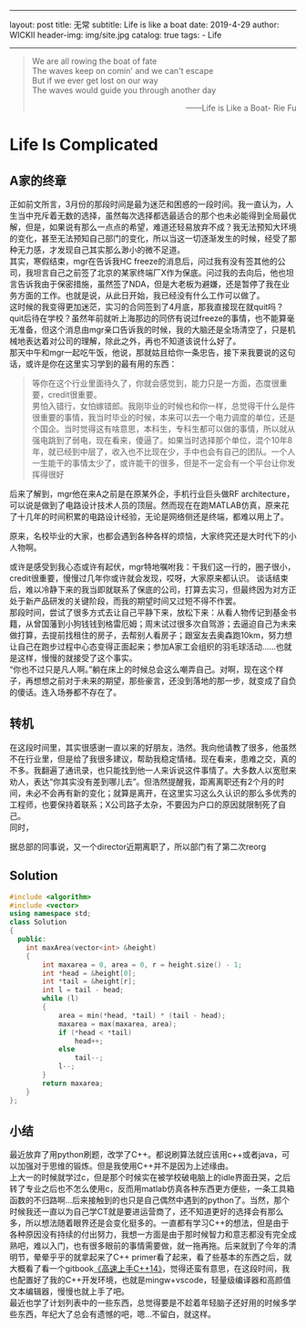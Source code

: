  ---
layout:     post
title:      无常
subtitle:   Life is like a boat
date:       2019-4-29
author:     WICKII
header-img: img/site.jpg
catalog: true
tags:
    - Life
    
---


> We are all rowing the boat of fate  
The waves keep on comin' and we can't escape  
But if we ever get lost on our way  
The waves would guide you through another day <p align="right">——Life is Like a Boat- Rie Fu</p>     

 

# Life Is Complicated

## A家的终章

正如前文所言，3月份的那段时间是最为迷茫和困惑的一段时间。我一直认为，人生当中充斥着无数的选择，虽然每次选择都选最适合的那个也未必能得到全局最优解，但是，如果说有那么一点点的希望，难道还轻易放弃不成？我无法预知大环境的变化，甚至无法预知自己部门的变化，所以当这一切逐渐发生的时候，经受了那种无力感，才发现自己其实那么渺小的微不足道。  
其实，寒假结束，mgr在告诉我HC freeze的消息后，问过我有没有签其他的公司，我坦言自己之前签了北京的某家终端厂X作为保底。问过我的去向后，他也坦言告诉我由于保密措施，虽然签了NDA，但是大老板为避嫌，还是暂停了我在业务方面的工作。也就是说，从此日开始，我已经没有什么工作可以做了。  
这时候的我变得更加迷茫，实习的合同签到了4月底，那我直接现在就quit吗？quit后待在学校？虽然年前就听上海那边的同侪有说过freeze的事情，也不能算毫无准备，但这个消息由mgr亲口告诉我的时候，我的大脑还是全场清空了，只是机械地表达着对公司的理解，除此之外，再也不知道该说什么好了。  
那天中午和mgr一起吃午饭，他说，那就姑且给你一条忠告，接下来我要说的这句话，或许是你在这里实习学到的最有用的东西：
> 等你在这个行业里面待久了，你就会感觉到，能力只是一方面，态度很重要，credit很重要。  
> 男怕入错行，女怕嫁错郎。我刚毕业的时候也和你一样，总觉得干什么是件很重要的事情，我当时毕业的时候，本来可以去一个电力调度的单位，还是个国企。当时觉得这有啥意思，本科生，专科生都可以做的事情，所以就从强电跳到了弱电，现在看来，傻逼了。如果当时选择那个单位，混个10年8年，就已经到中层了，收入也不比现在少，手中也会有自己的团队。一个人一生能干的事情太少了，或许能干的很多，但是不一定会有一个平台让你发挥得很好

后来了解到，mgr他在来A之前是在原某外企，手机行业巨头做RF architecture，可以说是做到了电路设计技术人员的顶层。然而现在在跑MATLAB仿真，原来花了十几年的时间积累的电路设计经验，无论是网络侧还是终端，都难以用上了。  
  

原来，名校毕业的大家，也都会遇到各种各样的烦恼，大家终究还是大时代下的小人物啊。

或许是感受到我心态或许有起伏，mgr特地嘱咐我：干我们这一行的，圈子很小，credit很重要，慢慢过几年你或许就会发现，哎呀，大家原来都认识。
谈话结束后，难以冷静下来的我当即就联系了保底的公司，打算去实习，但最终因为对方正处于新产品研发的关键阶段，而我的期望时间又过短不得不作罢。  
那段时间，尝试了很多方式去让自己平静下来，放松下来：从看人物传记到基金书籍，从曾国藩到小狗钱钱到格雷厄姆；周末试过很多次自驾游；去逼迫自己为未来做打算，去提前找租住的房子，去帮别人看房子；跟室友去奥森跑10km，努力想让自己在跑步过程中心态变得正面起来；参加A家工会组织的羽毛球活动......也就是这样，慢慢的就接受了这个事实。  
“你也不过只是凡人啊。”躺在床上的时候总会这么嘲弄自己。对啊，现在这个样子，再想想之前对于未来的期望，那些豪言，还没到落地的那一步，就变成了自负的傻话。连入场券都不存在了。

## 转机
在这段时间里，其实很感谢一直以来的好朋友，浩然。我向他请教了很多，他虽然不在行业里，但是给了我很多建议，帮助我稳定情绪。现在看来，患难之交，真的不多。我翻遍了通讯录，也只能找到他一人来诉说这件事情了。大多数人以宽慰来劝人，表达“你其实没有差到哪儿去”。但浩然提醒我，距离离职还有2个月的时间，未必不会再有新的变化；就算是离开，在这里实习这么久认识的那么多优秀的工程师，也要保持着联系；X公司路子太杂，不要因为户口的原因就限制死了自己。  
同时，



据总部的同事说，又一个director近期离职了，所以部门有了第二次reorg
## Solution

```cpp
#include <algorithm>  
#include <vector>  
using namespace std;  
class Solution
{
  public:
    int maxArea(vector<int> &height)
    {
        int maxarea = 0, area = 0, r = height.size() - 1;
        int *head = &height[0];
        int *tail = &height[r];
        int l = tail - head;
        while (l)
        {
            area = min(*head, *tail) * (tail - head);
            maxarea = max(maxarea, area);
            if (*head < *tail)
                head++;
            else
                tail--;
            l--;
        }
        return maxarea;
    }
};
```
## 小结
最近放弃了用python刷题，改学了C++。都说刷算法就应该用c++或者java，可以加强对于思维的锻炼。但是我使用C++并不是因为上述缘由。  
上大一的时候就学过c，但是那个时候实在被学校破电脑上的idle界面丑哭，之后转了专业之后也不怎么使用c，反而用matlab仿真各种东西更方便些，一条工具箱函数的不归路啊...后来接触到的也只是自己偶然中遇到的python了。当然，那个时候我还一直以为自己学CT就是要进运营商了，还不知道更好的选择会有那么多，所以想法随着眼界还是会变化挺多的。一直都有学习C++的想法，但是由于各种原因没有持续的付出努力，我想一方面是由于那时候智力和意志都没有完全成熟吧，难以入门，也有很多眼前的事情需要做，就一拖再拖。后来就到了今年的清明节，晕晕乎乎的就拿起来了C++ primer看了起来，看了些基本的东西之后，就大概看了看一个gitbook[《高速上手C++14》](https://legacy.gitbook.com/book/changkun/cpp1x-tutorial/details)，觉得还蛮有意思，在这段时间，我也配置好了我的C++开发环境，也就是mingw+vscode，轻量级编译器和高颜值文本编辑器，慢慢也就上手了吧。  
最近也学了计划列表中的一些东西，总觉得要是不趁着年轻脑子还好用的时候多学些东西，年纪大了总会有遗憾的吧，嗯...不留白，就这样。